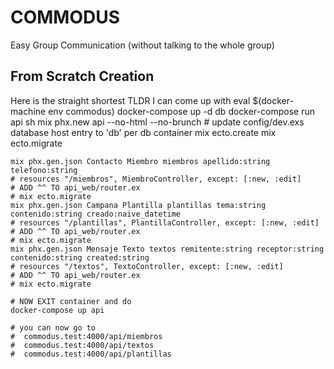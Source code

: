 # COMMODUS
Easy Group Communication (without talking to the whole group)

## From Scratch Creation

Here is the straight shortest TLDR I can come up with
    eval $(docker-machine env commodus)
    docker-compose up -d db
    docker-compose run api sh
    mix phx.new api --no-html --no-brunch
    # update config/dev.exs database host entry to 'db' per db container
    mix ecto.create
    mix ecto.migrate
    
    mix phx.gen.json Contacto Miembro miembros apellido:string telefono:string
    # resources "/miembros", MiembroController, except: [:new, :edit]
    # ADD ^^ TO api_web/router.ex
    # mix ecto.migrate
    mix phx.gen.json Campana Plantilla plantillas tema:string contenido:string creado:naive_datetime
    # resources "/plantillas", PlantillaController, except: [:new, :edit]
    # ADD ^^ TO api_web/router.ex
    # mix ecto.migrate
    mix phx.gen.json Mensaje Texto textos remitente:string receptor:string contenido:string created:string
    # resources "/textos", TextoController, except: [:new, :edit]
    # ADD ^^ TO api_web/router.ex
    # mix ecto.migrate
    
    # NOW EXIT container and do
    docker-compose up api
    
    # you can now go to 
    #  commodus.test:4000/api/miembros
    #  commodus.test:4000/api/textos
    #  commodus.test:4000/api/plantillas
